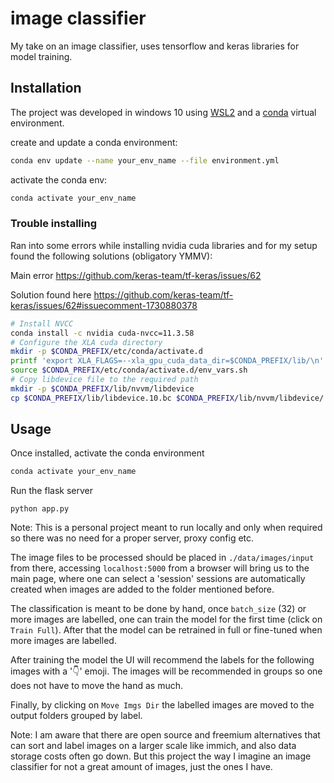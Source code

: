 # image classifier

My take on an image classifier, uses tensorflow and keras libraries for model training.

## Installation
The project was developed in windows 10 using [WSL2](https://learn.microsoft.com/en-us/windows/wsl/about#what-is-wsl-2) and a [conda](https://anaconda.org/anaconda/conda) virtual environment.

create and update a conda environment:
```bash
conda env update --name your_env_name --file environment.yml
```

activate the conda env:
```bash
conda activate your_env_name
```

### Trouble installing
Ran into some errors while installing nvidia cuda libraries and for my setup found the following solutions (obligatory YMMV):

Main error https://github.com/keras-team/tf-keras/issues/62

Solution found here https://github.com/keras-team/tf-keras/issues/62#issuecomment-1730880378

```bash
# Install NVCC
conda install -c nvidia cuda-nvcc=11.3.58
# Configure the XLA cuda directory
mkdir -p $CONDA_PREFIX/etc/conda/activate.d
printf 'export XLA_FLAGS=--xla_gpu_cuda_data_dir=$CONDA_PREFIX/lib/\n' >> $CONDA_PREFIX/etc/conda/activate.d/env_vars.sh
source $CONDA_PREFIX/etc/conda/activate.d/env_vars.sh
# Copy libdevice file to the required path
mkdir -p $CONDA_PREFIX/lib/nvvm/libdevice
cp $CONDA_PREFIX/lib/libdevice.10.bc $CONDA_PREFIX/lib/nvvm/libdevice/
```

## Usage

Once installed, activate the conda environment
```bash
conda activate your_env_name
```

Run the flask server
```
python app.py
```
Note: This is a personal project meant to run locally and only when required so there was no need for a proper server, proxy config etc.

The image files to be processed should be placed in `./data/images/input` from there, accessing `localhost:5000` from a browser will bring us to the main page, where one can select a 'session' sessions are automatically created when images are added to the folder mentioned before.

The classification is meant to be done by hand, once `batch_size` (32) or more images are labelled, one can train the model for the first time (click on `Train Full`). After that the model can be retrained in full or fine-tuned when more images are labelled.

After training the model the UI will recommend the labels for the following images with a '👇' emoji. The images will be recommended in groups so one does not have to move the hand as much.

Finally, by clicking on `Move Imgs Dir` the labelled images are moved to the output folders grouped by label.


Note: I am aware that there are open source and freemium alternatives that can sort and label images on a larger scale like immich, and also data storage costs often go down. But this project the way I imagine an image classifier for not a great amount of images, just the ones I have.